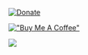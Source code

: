 [![Donate](https://img.shields.io/badge/Donate-PayPal-green.svg)](https://www.paypal.com/donate?hosted_button_id=JF5BEQE3YQGH2)   

[!["Buy Me A Coffee"](https://www.buymeacoffee.com/assets/img/custom_images/orange_img.png)](https://buymeacoffee.com/purfview)

![](https://komarev.com/ghpvc/?username=Purfview&base=13050)
